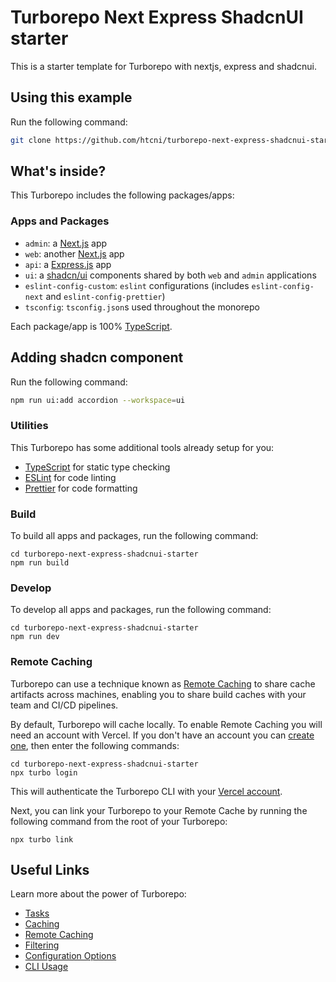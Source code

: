 # Turborepo Next Express ShadcnUI starter

This is a starter template for Turborepo with nextjs, express and shadcnui.

## Using this example

Run the following command:

```sh
git clone https://github.com/htcni/turborepo-next-express-shadcnui-starter.git
```

## What's inside?

This Turborepo includes the following packages/apps:

### Apps and Packages

- `admin`: a [Next.js](https://nextjs.org/) app
- `web`: another [Next.js](https://nextjs.org/) app
- `api`: a [Express.js](https://expressjs.com/) app
- `ui`: a [shadcn/ui](https://ui.shadcn.com/) components shared by both `web` and `admin` applications
- `eslint-config-custom`: `eslint` configurations (includes `eslint-config-next` and `eslint-config-prettier`)
- `tsconfig`: `tsconfig.json`s used throughout the monorepo

Each package/app is 100% [TypeScript](https://www.typescriptlang.org/).

## Adding shadcn component

Run the following command:

```sh
npm run ui:add accordion --workspace=ui
```

### Utilities

This Turborepo has some additional tools already setup for you:

- [TypeScript](https://www.typescriptlang.org/) for static type checking
- [ESLint](https://eslint.org/) for code linting
- [Prettier](https://prettier.io) for code formatting

### Build

To build all apps and packages, run the following command:

```
cd turborepo-next-express-shadcnui-starter
npm run build
```

### Develop

To develop all apps and packages, run the following command:

```
cd turborepo-next-express-shadcnui-starter
npm run dev
```

### Remote Caching

Turborepo can use a technique known as [Remote Caching](https://turbo.build/repo/docs/core-concepts/remote-caching) to share cache artifacts across machines, enabling you to share build caches with your team and CI/CD pipelines.

By default, Turborepo will cache locally. To enable Remote Caching you will need an account with Vercel. If you don't have an account you can [create one](https://vercel.com/signup), then enter the following commands:

```
cd turborepo-next-express-shadcnui-starter
npx turbo login
```

This will authenticate the Turborepo CLI with your [Vercel account](https://vercel.com/docs/concepts/personal-accounts/overview).

Next, you can link your Turborepo to your Remote Cache by running the following command from the root of your Turborepo:

```
npx turbo link
```

## Useful Links

Learn more about the power of Turborepo:

- [Tasks](https://turbo.build/repo/docs/core-concepts/monorepos/running-tasks)
- [Caching](https://turbo.build/repo/docs/core-concepts/caching)
- [Remote Caching](https://turbo.build/repo/docs/core-concepts/remote-caching)
- [Filtering](https://turbo.build/repo/docs/core-concepts/monorepos/filtering)
- [Configuration Options](https://turbo.build/repo/docs/reference/configuration)
- [CLI Usage](https://turbo.build/repo/docs/reference/command-line-reference)
